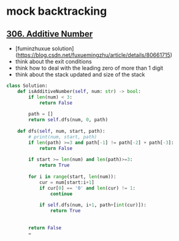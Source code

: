 # mock backtracking
## [306. Additive Number](https://leetcode.com/problems/additive-number/submissions/)
- [fuminzhuxue solution] (https://blog.csdn.net/fuxuemingzhu/article/details/80661715)
- think about the exit conditions
- think how to deal with the leading zero of more than 1 digit
- think about the stack updated and size of the stack

```python
class Solution:
    def isAdditiveNumber(self, num: str) -> bool:
        if len(num) < 3:
            return False
        
        path = []
        return self.dfs(num, 0, path)
    
    def dfs(self, num, start, path):
        # print(num, start, path)
        if len(path) >=3 and path[-1] != path[-2] + path[-3]:
            return False
        
        if start >= len(num) and len(path)>=3:
            return True 
        
        for i in range(start, len(num)):
            cur = num[start:i+1]
            if cur[0] == '0' and len(cur) != 1:
                continue 
            
            if self.dfs(num, i+1, path+[int(cur)]):
                return True
           
        
        return False
        =
```